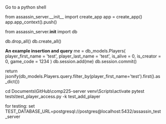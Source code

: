 Go to a python shell

from assassin_server.\_\_init\_\_ import create_app
app = create_app()
app.app_context().push()

from assassin_server.__init__ import db

db.drop_all()
db.create_all()


__An example insertion and query__
me = db_models.Players(
    player_first_name = 'test',
    player_last_name = 'test',
    is_alive = 0,
    is_creator = 0,
    game_code = 1234
    )
db.session.add(me)
db.session.commit()

return jsonify(db_models.Players.query.filter_by(player_first_name='test').first().as_dict())

cd Documents\GitHub\comp225-server
venv\Scripts\activate
pytest tests\test_player_access.py -k test_add_player


for testing:
set TEST_DATABASE_URL=postgresql://postgres@localhost:5432/assassin_test_server
